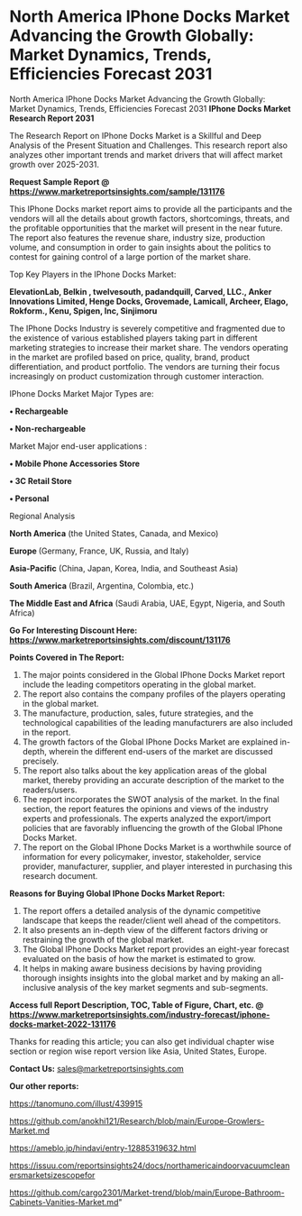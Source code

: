 # North America IPhone Docks Market Advancing the Growth Globally: Market Dynamics, Trends, Efficiencies Forecast 2031
North America IPhone Docks Market Advancing the Growth Globally: Market Dynamics, Trends, Efficiencies Forecast 2031
<strong>IPhone Docks Market Research Report 2031</strong>

The Research Report on IPhone Docks Market is a Skillful and Deep Analysis of the Present Situation and Challenges. This research report also analyzes other important trends and market drivers that will affect market growth over 2025-2031.

<strong>Request Sample Report @ <a href=https://www.marketreportsinsights.com/sample/131176>https://www.marketreportsinsights.com/sample/131176</a></strong>

This IPhone Docks market report aims to provide all the participants and the vendors will all the details about growth factors, shortcomings, threats, and the profitable opportunities that the market will present in the near future. The report also features the revenue share, industry size, production volume, and consumption in order to gain insights about the politics to contest for gaining control of a large portion of the market share.

Top Key Players in the IPhone Docks Market:

<strong>ElevationLab, Belkin , twelvesouth, padandquill, Carved, LLC., Anker Innovations Limited, Henge Docks, Grovemade, Lamicall, Archeer, Elago, Rokform., Kenu, Spigen, Inc, Sinjimoru</strong>

The IPhone Docks Industry is severely competitive and fragmented due to the existence of various established players taking part in different marketing strategies to increase their market share. The vendors operating in the market are profiled based on price, quality, brand, product differentiation, and product portfolio. The vendors are turning their focus increasingly on product customization through customer interaction.

IPhone Docks Market Major Types are:

<strong>• Rechargeable

• Non-rechargeable</strong>

Market Major end-user applications :

<strong>• Mobile Phone Accessories Store

• 3C Retail Store

• Personal</strong>

Regional Analysis

</u><strong><b>North America</b></strong> (the United States, Canada, and Mexico)

<strong><b>Europe </b></strong>(Germany, France, UK, Russia, and Italy)

<strong><b>Asia-Pacific</b></strong> (China, Japan, Korea, India, and Southeast Asia)

<strong><b>South America</b></strong> (Brazil, Argentina, Colombia, etc.)

<strong><b>The Middle East and Africa</b></strong> (Saudi Arabia, UAE, Egypt, Nigeria, and South Africa)

<strong>Go For Interesting Discount Here: <a href=https://www.marketreportsinsights.com/discount/131176>https://www.marketreportsinsights.com/discount/131176</a></strong>

<strong>Points Covered in The Report:</strong>
<ol>
  <li>The major points considered in the Global IPhone Docks Market report include the leading competitors operating in the global market.</li>
  <li>The report also contains the company profiles of the players operating in the global market.</li>
  <li>The manufacture, production, sales, future strategies, and the technological capabilities of the leading manufacturers are also included in the report.</li>
  <li>The growth factors of the Global IPhone Docks Market are explained in-depth, wherein the different end-users of the market are discussed precisely.</li>
  <li>The report also talks about the key application areas of the global market, thereby providing an accurate description of the market to the readers/users.</li>
  <li>The report incorporates the SWOT analysis of the market. In the final section, the report features the opinions and views of the industry experts and professionals. The experts analyzed the export/import policies that are favorably influencing the growth of the Global IPhone Docks Market.</li>
  <li>The report on the Global IPhone Docks Market is a worthwhile source of information for every policymaker, investor, stakeholder, service provider, manufacturer, supplier, and player interested in purchasing this research document.</li>
</ol>
<strong>Reasons for Buying Global IPhone Docks Market Report:</strong>

<ol>
  <li>The report offers a detailed analysis of the dynamic competitive landscape that keeps the reader/client well ahead of the competitors.</li>
  <li>It also presents an in-depth view of the different factors driving or restraining the growth of the global market.</li>
  <li>The Global IPhone Docks Market report provides an eight-year forecast evaluated on the basis of how the market is estimated to grow.</li>
  <li>It helps in making aware business decisions by having providing thorough insights insights into the global market and by making an all-inclusive analysis of the key market segments and sub-segments.</li>
</ol>
<strong>Access full Report Description, TOC, Table of Figure, Chart, etc. @ <a href=https://www.marketreportsinsights.com/industry-forecast/iphone-docks-market-2022-131176>https://www.marketreportsinsights.com/industry-forecast/iphone-docks-market-2022-131176</a></strong>


Thanks for reading this article; you can also get individual chapter wise section or region wise report version like Asia, United States, Europe.

<strong>Contact Us:</strong>
sales@marketreportsinsights.com

<strong>Our other reports:</strong>

<a href=https://tanomuno.com/illust/439915>https://tanomuno.com/illust/439915</a>

<a href=https://github.com/anokhi121/Research/blob/main/Europe-Growlers-Market.md>https://github.com/anokhi121/Research/blob/main/Europe-Growlers-Market.md</a>

<a href=https://ameblo.jp/hindavi/entry-12885319632.html>https://ameblo.jp/hindavi/entry-12885319632.html</a>

<a href=https://issuu.com/reportsinsights24/docs/northamericaindoorvacuumcleanersmarketsizescopefor>https://issuu.com/reportsinsights24/docs/northamericaindoorvacuumcleanersmarketsizescopefor</a>

<a href=https://github.com/cargo2301/Market-trend/blob/main/Europe-Bathroom-Cabinets-Vanities-Market.md>https://github.com/cargo2301/Market-trend/blob/main/Europe-Bathroom-Cabinets-Vanities-Market.md</a>"
